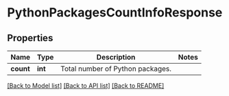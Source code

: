 # PythonPackagesCountInfoResponse

## Properties
Name | Type | Description | Notes
------------ | ------------- | ------------- | -------------
**count** | **int** | Total number of Python packages. |

[[Back to Model list]](../README.md#documentation-for-models) [[Back to API list]](../README.md#documentation-for-api-endpoints) [[Back to README]](../README.md)
